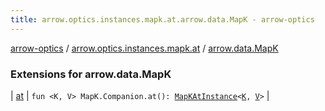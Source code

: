 ```yaml
---
title: arrow.optics.instances.mapk.at.arrow.data.MapK - arrow-optics
---
```


[arrow-optics](../../index.html) / [arrow.optics.instances.mapk.at](../index.html) / [arrow.data.MapK](./index.html)

### Extensions for arrow.data.MapK

| [at](at.html) | `fun <K, V> MapK.Companion.at(): `[`MapKAtInstance`](../../arrow.optics.instances/-map-k-at-instance/index.html)`<`[`K`](at.html#K)`, `[`V`](at.html#V)`>` |

